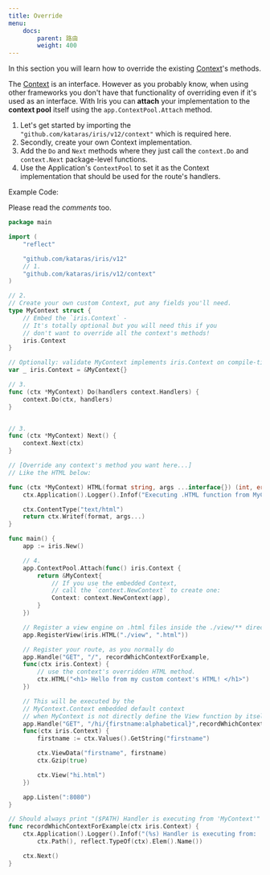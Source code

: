 ```yaml
---
title: Override
menu:
    docs:
        parent: 路由
        weight: 400
---
```


In this section you will learn how to override the existing [Context](https://godoc.org/github.com/kataras/iris/context#Context)'s methods.

The [Context](https://godoc.org/github.com/kataras/iris/context#Context) is an interface. However as you probably know, when using other frameworks you don't have that functionality of overriding even if it's used as an interface. With Iris you can **attach** your implementation to the **context pool** itself using the `app.ContextPool.Attach` method.

1. Let's get started by importing the `"github.com/kataras/iris/v12/context"` which is required here.
2. Secondly, create your own Context implementation.
3. Add the `Do` and `Next` methods where they just call the `context.Do` and `context.Next` package-level functions.
4. Use the Application's `ContextPool` to set it as the Context implementation that should be used for the route's handlers.

Example Code:

Please read the _comments_ too.

```go
package main

import (
    "reflect"

    "github.com/kataras/iris/v12"
    // 1.
    "github.com/kataras/iris/v12/context"
)

// 2.
// Create your own custom Context, put any fields you'll need.
type MyContext struct {
    // Embed the `iris.Context` - 
    // It's totally optional but you will need this if you
    // don't want to override all the context's methods!
    iris.Context
}

// Optionally: validate MyContext implements iris.Context on compile-time.
var _ iris.Context = &MyContext{}

// 3.
func (ctx *MyContext) Do(handlers context.Handlers) {
    context.Do(ctx, handlers)
}


// 3.
func (ctx *MyContext) Next() {
    context.Next(ctx)
}

// [Override any context's method you want here...]
// Like the HTML below:

func (ctx *MyContext) HTML(format string, args ...interface{}) (int, error) {
    ctx.Application().Logger().Infof("Executing .HTML function from MyContext")

    ctx.ContentType("text/html")
    return ctx.Writef(format, args...)
}

func main() {
    app := iris.New()

    // 4.
    app.ContextPool.Attach(func() iris.Context {
        return &MyContext{
            // If you use the embedded Context,
            // call the `context.NewContext` to create one:
            Context: context.NewContext(app),
        }
    })

    // Register a view engine on .html files inside the ./view/** directory.
    app.RegisterView(iris.HTML("./view", ".html"))

    // Register your route, as you normally do
    app.Handle("GET", "/", recordWhichContextForExample,
    func(ctx iris.Context) {
        // use the context's overridden HTML method.
        ctx.HTML("<h1> Hello from my custom context's HTML! </h1>")
    })

    // This will be executed by the
    // MyContext.Context embedded default context
    // when MyContext is not directly define the View function by itself.
    app.Handle("GET", "/hi/{firstname:alphabetical}",recordWhichContextForExample,
    func(ctx iris.Context) {
        firstname := ctx.Values().GetString("firstname")

        ctx.ViewData("firstname", firstname)
        ctx.Gzip(true)

        ctx.View("hi.html")
    })

    app.Listen(":8080")
}

// Should always print "($PATH) Handler is executing from 'MyContext'"
func recordWhichContextForExample(ctx iris.Context) {
    ctx.Application().Logger().Infof("(%s) Handler is executing from: '%s'",
        ctx.Path(), reflect.TypeOf(ctx).Elem().Name())

    ctx.Next()
}
```
